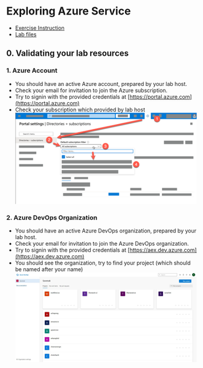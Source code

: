 

# Exploring Azure Service

- [Exercise Instruction](./Exercises/README.md)
- [Lab files](./Allfiles/Labs/)

## 0. Validating your lab resources

### 1. Azure Account
   - You should have an active Azure account, prepared by your lab host. 
   - Check your email for invitation to join the Azure subscription.
   - Try to signin with the provided credentials at [https://portal.azure.com](https://portal.azure.com)
   - Check your subscription which provided by lab host
        ![](./media/azure-sub-check.png)

### 2. Azure DevOps Organization
   - You should have an active Azure DevOps organization, prepared by your lab host. 
   - Check your email for invitation to join the Azure DevOps organization.
   - Try to signin with the provided credentials at [https://aex.dev.azure.com](https://aex.dev.azure.com)
   - You should see the organization, try to find your project (which should be named after your name)
        ![](./media/devops-organization-project.jpg)
